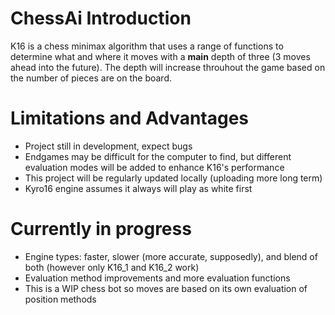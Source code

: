 # ChessAi Introduction
K16 is a chess minimax algorithm that uses a range of functions to determine what and where it moves with a **main** depth of three (3 moves ahead into the future). The depth will increase throuhout the game based on the number of pieces are on the board.

# Limitations and Advantages

- Project still in development, expect bugs
- Endgames may be difficult for the computer to find, but different evaluation modes will be added to enhance K16's performance
- This project will be regularly updated locally (uploading more long term)
- Kyro16 engine assumes it always will play as white first

# Currently in progress

- Engine types: faster, slower (more accurate, supposedly), and blend of both (however only K16_1 and K16_2 work)
- Evaluation method improvements and more evaluation functions
- This is a WIP chess bot so moves are based on its own evaluation of position methods
